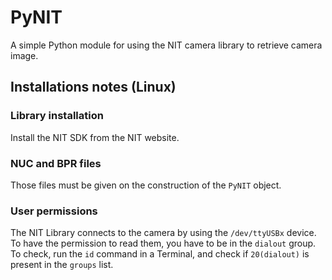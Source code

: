 # PyNIT

A simple Python module for using the NIT camera library to retrieve camera image.

## Installations notes (Linux)

### Library installation

Install the NIT SDK from the NIT website.

### NUC and BPR files

Those files must be given on the construction of the `PyNIT` object.

### User permissions

The NIT Library connects to the camera by using the `/dev/ttyUSBx` device. To have the permission to read them, you have to be in the `dialout` group. To check, run the `id` command in a Terminal, and check if `20(dialout)` is present in the `groups` list.
